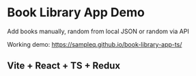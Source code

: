 # Book Library App Demo

Add books manually, random from local JSON or random via API

Working demo: https://sampleq.github.io/book-library-app-ts/

## Vite + React + TS + Redux
